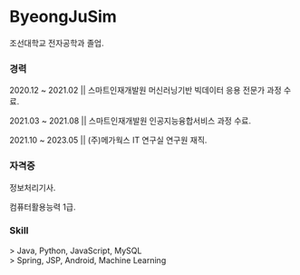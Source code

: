 # ByeongJuSim

<p> 조선대학교 전자공학과 졸업. </p>

<h3> 경력 </h3>
<p> 2020.12 ~ 2021.02 || 스마트인재개발원 머신러닝기반 빅데이터 응용 전문가 과정 수료.</p>
<p> 2021.03 ~ 2021.08 || 스마트인재개발원 인공지능융합서비스 과정 수료. </p>
<p> 2021.10 ~ 2023.05 || (주)메가웍스 IT 연구실 연구원 재직.</p>

<h3> 자격증 </h3>
<p> 정보처리기사.</p>
<p> 컴퓨터활용능력 1급.</p>

<h3> Skill </h3>
> Java, Python, JavaScript, MySQL <br>
> Spring, JSP, Android, Machine Learning <br>
